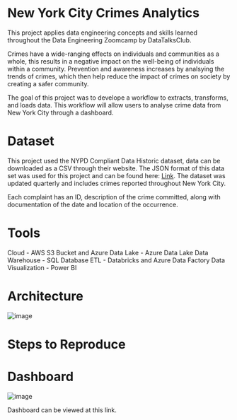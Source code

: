 # New York City Crimes Analytics
This project applies data engineering concepts and skills learned throughout the Data Engineering Zoomcamp by DataTalksClub.

Crimes have a wide-ranging effects on individuals and communities as a whole, this results in a negative impact on the well-being of individuals within a community. Prevention and awareness increases by analsying the trends of crimes, which then help reduce the impact of crimes on society by creating a safer community.

The goal of this project was to develope a workflow to extracts, transforms, and loads data. This workflow will allow users to analyse crime data from New York City through a dashboard.

# Dataset
This project used the NYPD Compliant Data Historic dataset, data can be downloaded as a CSV through their website. The JSON format of this data set was used for this project and can be found here: [Link](https://drive.google.com/file/d/1lJBE-u9cbv6yowtLAeNc3Ovy5WmgY_Hs/view?usp=sharing). The dataset was updated quarterly and includes crimes reported throughout New York City.

Each complaint has an ID, description of the crime committed, along with documentation of the date and location of the occurrence. 

# Tools
Cloud - AWS S3 Bucket and Azure 
Data Lake - Azure Data Lake
Data Warehouse - SQL Database
ETL - Databricks and Azure Data Factory
Data Visualization - Power BI

# Architecture
![image](https://user-images.githubusercontent.com/121827505/230258864-063b5552-42b8-4840-b4eb-d2e88cdab6b4.png)

# Steps to Reproduce


# Dashboard
![image](https://user-images.githubusercontent.com/121827505/230258778-46dce08d-ed7b-489e-933a-70aebcc6d8f4.png)

Dashboard can be viewed at this link.

